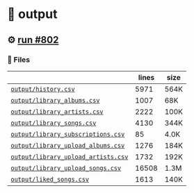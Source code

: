 # 📝  output 

## ⚙️ [run #802](https://github.com/jwenerd/ytm-dl/actions/runs/8458873752)

### 📁 Files

|                                                                         |lines|size|
|-------------------------------------------------------------------------|-----|----|
|[`output/history.csv` ](output/history.csv)                              |5971 |564K|
|[`output/library_albums.csv` ](output/library_albums.csv)                |1007 |68K |
|[`output/library_artists.csv` ](output/library_artists.csv)              |2222 |100K|
|[`output/library_songs.csv` ](output/library_songs.csv)                  |4130 |344K|
|[`output/library_subscriptions.csv` ](output/library_subscriptions.csv)  |85   |4.0K|
|[`output/library_upload_albums.csv` ](output/library_upload_albums.csv)  |1276 |184K|
|[`output/library_upload_artists.csv` ](output/library_upload_artists.csv)|1732 |192K|
|[`output/library_upload_songs.csv` ](output/library_upload_songs.csv)    |16508|1.3M|
|[`output/liked_songs.csv` ](output/liked_songs.csv)                      |1613 |140K|